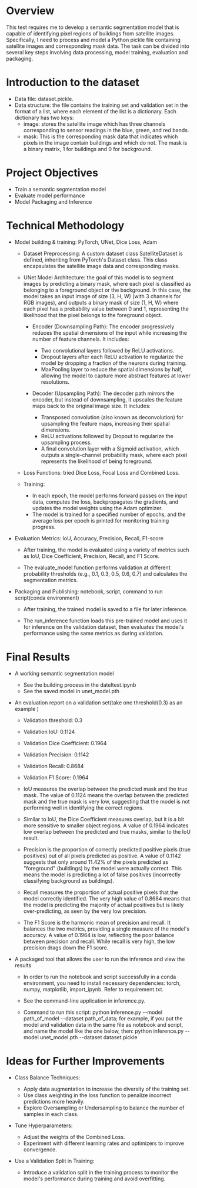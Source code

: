 # Overview

This test requires me to develop a semantic segmentation model that is capable of identifying pixel regions of buildings from satellite images. Specifically, I need to process and model a Python pickle file containing satellite images and corresponding mask data. The task can be divided into several key steps involving data processing, model training, evaluation and packaging. 

# Introduction to the dataset
- Data file: dataset.pickle.
- Data structure: the file contains the training set and validation set in the format of a list, where each element of the list is a dictionary. Each dictionary has two keys:
  - image: stores the satellite image which has three channels corresponding to sensor readings in the blue, green, and red bands.
  - mask: This is the corresponding mask data that indicates which pixels in the image contain buildings and which do not. The mask is a binary matrix, 1 for buildings and 0 for background.

# Project Objectives
- Train a semantic segmentation model
- Evaluate model performance
- Model Packaging and Inference
  
# Technical Methodology
- Model building & training: PyTorch, UNet, Dice Loss, Adam
  - Dataset Preprocessing: A custom dataset class SatelliteDataset is defined, inheriting from PyTorch's Dataset class. This class encapsulates the satellite image data and corresponding masks.

  - UNet Model Architecture: the goal of this model is to segment images by predicting a binary mask, where each pixel is classified as belonging to a foreground object or the background. In this case, the model takes an input image of size (3, H, W) (with 3 channels for RGB images), and outputs a binary mask of size (1, H, W) where each pixel has a probability value between 0 and 1, representing the likelihood that the pixel belongs to the foreground object.

    - Encoder (Downsampling Path): The encoder progressively reduces the spatial dimensions of the input while increasing the number of feature channels. It includes:

      - Two convolutional layers followed by ReLU activations.
      - Dropout layers after each ReLU activation to regularize the model by dropping a fraction of the neurons during training.
      - MaxPooling layer to reduce the spatial dimensions by half, allowing the model to capture more abstract features at lower resolutions.

    - Decoder (Upsampling Path): The decoder path mirrors the encoder, but instead of downsampling, it upscales the feature maps back to the original image size. It includes:

      - Transposed convolution (also known as deconvolution) for upsampling the feature maps, increasing their spatial dimensions.
      - ReLU activations followed by Dropout to regularize the upsampling process.
      - A final convolution layer with a Sigmoid activation, which outputs a single-channel probability mask, where each pixel represents the likelihood of being foreground.

  - Loss Functions: tried Dice Loss, Focal Loss and Combined Loss. 

  - Training: 
    - In each epoch, the model performs forward passes on the input data, computes the loss, backpropagates the gradients, and updates the model weights using the Adam optimizer. 
    - The model is trained for a specified number of epochs, and the average loss per epoch is printed for monitoring training progress.

- Evaluation Metrics: IoU, Accuracy, Precision, Recall, F1-score
  - After training, the model is evaluated using a variety of metrics such as IoU, Dice Coefficient, Precision, Recall, and F1 Score.

  - The evaluate_model function performs validation at different probability thresholds (e.g., 0.1, 0.3, 0.5, 0.6, 0.7) and calculates the segmentation metrics.

- Packaging and Publishing: notebook, script, command to run script(conda environment)
  - After training, the trained model is saved to a file for later inference.

  - The run_inference function loads this pre-trained model and uses it for inference on the validation dataset, then evaluates the model's performance using the same metrics as during validation.


# Final Results
- A working semantic segmentation model
  - See the building process in the dateltest.ipynb
  - See the saved model in unet_model.pth

- An evaluation report on a validation set(take one threshold(0.3) as an example ) 
  - Validation threshold: 0.3
  - Validation IoU: 0.1124
  - Validation Dice Coefficient: 0.1964
  - Validation Precision: 0.1142
  - Validation Recall: 0.8684
  - Validation F1 Score: 0.1964

  - IoU measures the overlap between the predicted mask and the true mask. The value of 0.1124 means the overlap between the predicted mask and the true mask is very low, suggesting that the model is not performing well in identifying the correct regions.

  - Similar to IoU, the Dice Coefficient measures overlap, but it is a bit more sensitive to smaller object regions. A value of 0.1964 indicates low overlap between the predicted and true masks, similar to the IoU result.

  - Precision is the proportion of correctly predicted positive pixels (true positives) out of all pixels predicted as positive. A value of 0.1142 suggests that only around 11.42% of the pixels predicted as "foreground" (buildings) by the model were actually correct. This means the model is predicting a lot of false positives (incorrectly classifying background as buildings).

  - Recall measures the proportion of actual positive pixels that the model correctly identified. The very high value of 0.8684 means that the model is predicting the majority of  actual positives but is likely over-predicting, as seen by the very low precision.

  - The F1 Score is the harmonic mean of precision and recall. It balances the two metrics, providing a single measure of the model's accuracy. A value of 0.1964 is low, reflecting the poor balance between precision and recall. While recall is very high, the low precision drags down the F1 score.

- A packaged tool that allows the user to run the inference and view the results
  - In order to run the notebook and script successfully in a conda environment, you need to install necessary dependencies: torch, numpy, matplotlib, import_ipynb. Refer to requirement.txt.

  - See the command-line application in inference.py.

  - Command to run this script: python inference.py --model path_of_model --dataset path_of_data; for example, if you put the model and validation data in the same file as notebook and script, and name the model like the one below, then: python inference.py --model unet_model.pth --dataset dataset.pickle



# Ideas for Further Improvements

- Class Balance Techniques:
  - Apply data augmentation to increase the diversity of the training set.
  - Use class weighting in the loss function to penalize incorrect predictions more heavily.
  - Explore Oversampling or Undersampling to balance the number of samples in each class.

- Tune Hyperparameters:
  - Adjust the weights of the Combined Loss.
  - Experiment with different learning rates and optimizers to improve convergence.

- Use a Validation Split in Training:
  - Introduce a validation split in the training process to monitor the model's performance during training and avoid overfitting. 



